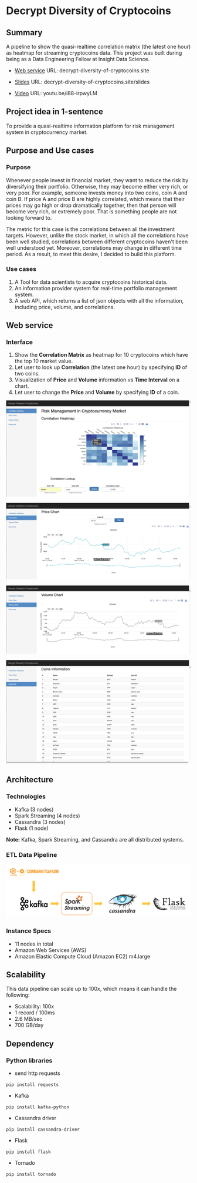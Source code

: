 # Decrypt Diversity of Cryptocoins

## Summary
A pipeline to show the quasi-realtime correlation matrix (the latest one hour) as heatmap for streaming cryptocoins data. This project was built during being as a Data Engineering Fellow at Insight Data Science.

* [Web service](http://decrypt-diversity-of-cryptocoins.site/) URL: decrypt-diversity-of-cryptocoins.site

* [Slides](http://decrypt-diversity-of-cryptocoins.site/slides) URL: decrypt-diversity-of-cryptocoins.site/slides

* [Video](https://youtu.be/i88-irpwyLM) URL: youtu.be/i88-irpwyLM



## Project idea in 1-sentence
To provide a quasi-realtime information platform for risk management system in cryptocurrency market.



## Purpose and Use cases
### Purpose
Whenever people invest in financial market, they want to reduce the risk by diversifying their portfolio.
Otherwise, they may become either very rich, or very poor. For example, someone invests money into two coins, coin A and coin B. If price A and price B are highly correlated, which means that their prices may go high or drop dramatically together, then that person will become very rich, or extremely poor. That is something people are not looking forward to.

The metric for this case is the correlations between all the investment targets. However, unlike the stock market, in which all the correlations have been well studied, correlations between different cryptocoins haven't been well understood yet. Moreover, correlations may change in different time period. As a result, to meet this desire, I decided to build this platform.

### Use cases
1. A Tool for data scientists to acquire cryptocoins historical data.
2. An information provider system for real-time portfolio management system.
3. A web API, which returns a list of json objects with all the information, including price, volume, and correlations.



## Web service
### Interface
1. Show the **Correlation Matrix** as heatmap for 10 cryptocoins which have the top 10 market value.
2. Let user to look up **Correlation** (the latest one hour) by specifying **ID** of two coins.
3. Visualization of **Price** and **Volume** information vs **Time Interval** on a chart.
4. Let user to change the **Price** and **Volume** by specifying **ID** of a coin.

![heatmap](picture/heatmap.png)

![price_chart](picture/price_chart.png)

![volume_chart](picture/volume_chart.png)

![cois_info](picture/coins_info.png)



## Architecture
### Technologies
* Kafka (3 nodes)
* Spark Streaming (4 nodes)
* Cassandra (3 nodes)
* Flask (1 node)

**Note:** Kafka, Spark Streaming, and Cassandra are all distributed systems.


### ETL Data Pipeline
![ETL data pipeline](picture/InsightArchitecture.png)


### Instance Specs
* 11 nodes in total
* Amazon Web Services (AWS)
* Amazon Elastic Compute Cloud (Amazon EC2) m4.large



## Scalability
This data pipeline can scale up to 100x, which means it can handle the following:

* Scalability: 100x
* 1 record / 100ms
* 2.6 MB/sec
* 700 GB/day




## Dependency
### Python libraries
* send http requests
```
pip install requests
```

* Kafka
```
pip install kafka-python
```

* Cassandra driver
```
pip install cassandra-driver
```

* Flask
```
pip install flask
```

* Tornado
```
pip install tornado
```
